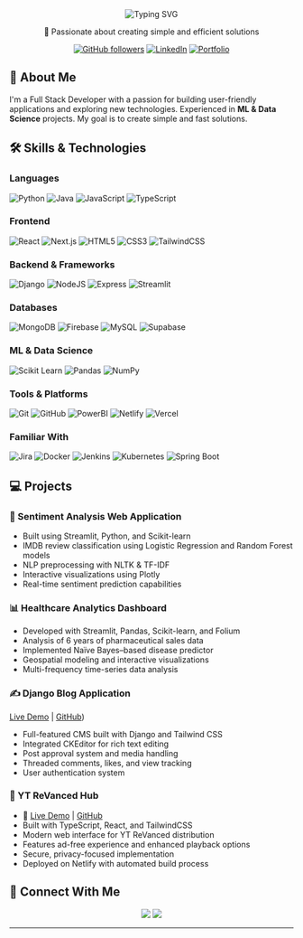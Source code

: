 <div align="center">
  <img src="https://readme-typing-svg.herokuapp.com?font=Roboto&weight=500&size=40&pause=1000&color=2F81F7&center=true&vCenter=true&random=false&width=600&height=100&lines=Hi+%F0%9F%91%8B%2C+I'm+Thorin70;Full+Stack+Developer;Machine+Learning+Enthusiast" alt="Typing SVG" />
</div>

<div align="center">
  <p>🚀 Passionate about creating simple and efficient solutions</p>
  
  [![GitHub followers](https://img.shields.io/github/followers/Thorin70?style=social)](https://github.com/Thorin70)
  [![LinkedIn](https://img.shields.io/badge/LinkedIn-Connect-blue)](https://www.linkedin.com/in/yasar-beg-5946ab367/)
  [![Portfolio](https://img.shields.io/badge/Portfolio-Visit-success)](https://YOUR_PORTFOLIO)
</div>

## 💫 About Me
I'm a Full Stack Developer with a passion for building user-friendly applications and exploring new technologies. Experienced in **ML & Data Science** projects. My goal is to create simple and fast solutions.

## 🛠️ Skills & Technologies

### Languages
![Python](https://img.shields.io/badge/Python-3776AB?style=for-the-badge&logo=python&logoColor=white)
![Java](https://img.shields.io/badge/Java-ED8B00?style=for-the-badge&logo=openjdk&logoColor=white)
![JavaScript](https://img.shields.io/badge/JavaScript-F7DF1E?style=for-the-badge&logo=javascript&logoColor=black)
![TypeScript](https://img.shields.io/badge/TypeScript-007ACC?style=for-the-badge&logo=typescript&logoColor=white)

### Frontend
![React](https://img.shields.io/badge/React-20232A?style=for-the-badge&logo=react&logoColor=61DAFB)
![Next.js](https://img.shields.io/badge/Next.js-000000?style=for-the-badge&logo=next.js&logoColor=white)
![HTML5](https://img.shields.io/badge/HTML5-E34F26?style=for-the-badge&logo=html5&logoColor=white)
![CSS3](https://img.shields.io/badge/CSS3-1572B6?style=for-the-badge&logo=css3&logoColor=white)
![TailwindCSS](https://img.shields.io/badge/Tailwind_CSS-38B2AC?style=for-the-badge&logo=tailwind-css&logoColor=white)

### Backend & Frameworks
![Django](https://img.shields.io/badge/Django-092E20?style=for-the-badge&logo=django&logoColor=white)
![NodeJS](https://img.shields.io/badge/Node.js-43853D?style=for-the-badge&logo=node.js&logoColor=white)
![Express](https://img.shields.io/badge/Express.js-404D59?style=for-the-badge)
![Streamlit](https://img.shields.io/badge/Streamlit-FF4B4B?style=for-the-badge&logo=streamlit&logoColor=white)

### Databases
![MongoDB](https://img.shields.io/badge/MongoDB-4EA94B?style=for-the-badge&logo=mongodb&logoColor=white)
![Firebase](https://img.shields.io/badge/Firebase-FFA611?style=for-the-badge&logo=firebase&logoColor=white)
![MySQL](https://img.shields.io/badge/MySQL-00000F?style=for-the-badge&logo=mysql&logoColor=white)
![Supabase](https://img.shields.io/badge/Supabase-3ECF8E?style=for-the-badge&logo=supabase&logoColor=white)

### ML & Data Science
![Scikit Learn](https://img.shields.io/badge/scikit_learn-F7931E?style=for-the-badge&logo=scikit-learn&logoColor=white)
![Pandas](https://img.shields.io/badge/Pandas-150458?style=for-the-badge&logo=pandas&logoColor=white)
![NumPy](https://img.shields.io/badge/Numpy-013243?style=for-the-badge&logo=numpy&logoColor=white)

### Tools & Platforms
![Git](https://img.shields.io/badge/Git-F05032?style=for-the-badge&logo=git&logoColor=white)
![GitHub](https://img.shields.io/badge/GitHub-100000?style=for-the-badge&logo=github&logoColor=white)
![PowerBI](https://img.shields.io/badge/Power_BI-F2C811?style=for-the-badge&logo=powerbi&logoColor=black)
![Netlify](https://img.shields.io/badge/Netlify-00C7B7?style=for-the-badge&logo=netlify&logoColor=white)
![Vercel](https://img.shields.io/badge/Vercel-000000?style=for-the-badge&logo=vercel&logoColor=white)

### Familiar With
![Jira](https://img.shields.io/badge/Jira-0052CC?style=for-the-badge&logo=jira&logoColor=white)
![Docker](https://img.shields.io/badge/Docker-2496ED?style=for-the-badge&logo=docker&logoColor=white)
![Jenkins](https://img.shields.io/badge/Jenkins-D24939?style=for-the-badge&logo=jenkins&logoColor=white)
![Kubernetes](https://img.shields.io/badge/Kubernetes-326CE5?style=for-the-badge&logo=kubernetes&logoColor=white)
![Spring Boot](https://img.shields.io/badge/Spring_Boot-6DB33F?style=for-the-badge&logo=spring&logoColor=white)

## 💻 Projects

### 🤖 Sentiment Analysis Web Application
- Built using Streamlit, Python, and Scikit-learn
- IMDB review classification using Logistic Regression and Random Forest models
- NLP preprocessing with NLTK & TF-IDF
- Interactive visualizations using Plotly
- Real-time sentiment prediction capabilities

### 📊 Healthcare Analytics Dashboard
- Developed with Streamlit, Pandas, Scikit-learn, and Folium
- Analysis of 6 years of pharmaceutical sales data
- Implemented Naïve Bayes–based disease predictor
- Geospatial modeling and interactive visualizations
- Multi-frequency time-series data analysis

### ✍️ Django Blog Application
 [Live Demo](https://john7000.pythonanywhere.com/) | [GitHub](https://github.com/Thorin70/django-vlog))
- Full-featured CMS built with Django and Tailwind CSS
- Integrated CKEditor for rich text editing
- Post approval system and media handling
- Threaded comments, likes, and view tracking
- User authentication system

### 🎥 YT ReVanced Hub
- 🔗 [Live Demo](https://yt-ad-free-android.netlify.app/) | [GitHub](https://github.com/Thorin70/yt--ad--free)
- Built with TypeScript, React, and TailwindCSS
- Modern web interface for YT ReVanced distribution
- Features ad-free experience and enhanced playback options
- Secure, privacy-focused implementation
- Deployed on Netlify with automated build process

## 🤝 Connect With Me
<div align="center">
  <a href="https://linkedin.com/in/YOUR_LINKEDIN"><img src="https://img.shields.io/badge/LinkedIn-0077B5?style=for-the-badge&logo=linkedin&logoColor=white" /></a>
  <a href="https://github.com/Thorin70"><img src="https://img.shields.io/badge/GitHub-100000?style=for-the-badge&logo=github&logoColor=white" /></a>
  <!-- Add your other social links here -->
</div>

---


